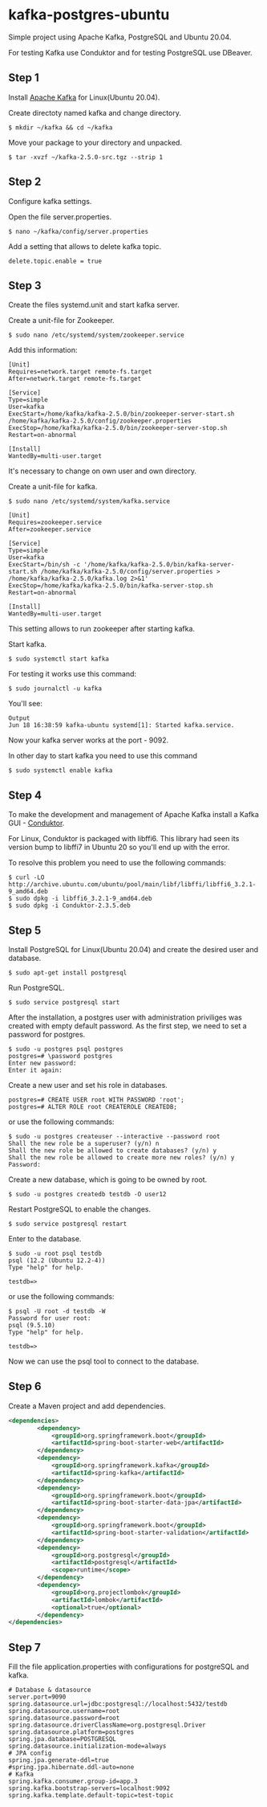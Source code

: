 # kafka-postgres-ubuntu

Simple project using Apache Kafka, PostgreSQL and Ubuntu 20.04.

For testing Kafka use Conduktor and for testing PostgreSQL use DBeaver.

## Step 1
Install [Apache Kafka](https://kafka.apache.org/downloads) for Linux(Ubuntu 20.04).

Create directoty named kafka and change directory.
```
$ mkdir ~/kafka && cd ~/kafka
```
Move your package to your directory and unpacked. 
```
$ tar -xvzf ~/kafka-2.5.0-src.tgz --strip 1
```

## Step 2
Configure kafka settings.

Open the file server.properties. 
```
$ nano ~/kafka/config/server.properties
```
Add a setting that allows to delete kafka topic.
```
delete.topic.enable = true
```

## Step 3
Create the files systemd.unit and start kafka server.

Create a unit-file for Zookeeper.
```
$ sudo nano /etc/systemd/system/zookeeper.service
```
Add this information:
```unit
[Unit]
Requires=network.target remote-fs.target
After=network.target remote-fs.target

[Service]
Type=simple
User=kafka
ExecStart=/home/kafka/kafka-2.5.0/bin/zookeeper-server-start.sh /home/kafka/kafka-2.5.0/config/zookeeper.properties
ExecStop=/home/kafka/kafka-2.5.0/bin/zookeeper-server-stop.sh
Restart=on-abnormal

[Install]
WantedBy=multi-user.target
```
It's necessary to change on own user and own directory.

Create a unit-file for kafka.
```
$ sudo nano /etc/systemd/system/kafka.service
```
```unit
[Unit]
Requires=zookeeper.service
After=zookeeper.service

[Service]
Type=simple
User=kafka
ExecStart=/bin/sh -c '/home/kafka/kafka-2.5.0/bin/kafka-server-start.sh /home/kafka/kafka-2.5.0/config/server.properties > /home/kafka/kafka-2.5.0/kafka.log 2>&1'
ExecStop=/home/kafka/kafka-2.5.0/bin/kafka-server-stop.sh
Restart=on-abnormal

[Install]
WantedBy=multi-user.target
```
This setting allows to run zookeeper after starting kafka.

Start kafka.
```
$ sudo systemctl start kafka
```
For testing it works use this command:
```
$ sudo journalctl -u kafka
```
You'll see:
```
Output
Jun 18 16:38:59 kafka-ubuntu systemd[1]: Started kafka.service.
```
Now your kafka server works at the port  - 9092.

In other day to start kafka you need to use this command
```
$ sudo systemctl enable kafka
```

## Step 4
To make the development and management of Apache Kafka install a Kafka GUI - [Conduktor](https://docs.conduktor.io/conduktor-installation/install/linux).

For Linux, Conduktor is packaged with libffi6. This library had seen its version bump to libffi7 in Ubuntu 20
so you'll end up with the error.

To resolve this problem you need to use the following commands:
```
$ curl -LO http://archive.ubuntu.com/ubuntu/pool/main/libf/libffi/libffi6_3.2.1-9_amd64.deb
$ sudo dpkg -i libffi6_3.2.1-9_amd64.deb 
$ sudo dpkg -i Conduktor-2.3.5.deb 
```

## Step 5
Install PostgreSQL for Linux(Ubuntu 20.04) and create the desired user and database.
```
$ sudo apt-get install postgresql 
```
Run PostgreSQL.
```
$ sudo service postgresql start
```
After the installation, a postgres user with administration priviliges was created with empty default password. 
As the first step, we need to set a password for postgres.
``` 
$ sudo -u postgres psql postgres
postgres=# \password postgres
Enter new password: 
Enter it again: 
```
Create a new user and set his role in databases.
```
postgres=# CREATE USER root WITH PASSWORD 'root';
postgres=# ALTER ROLE root CREATEROLE CREATEDB;
```
or use the following commands:
``` 
$ sudo -u postgres createuser --interactive --password root
Shall the new role be a superuser? (y/n) n
Shall the new role be allowed to create databases? (y/n) y
Shall the new role be allowed to create more new roles? (y/n) y
Password:
```
Create a new database, which is going to be owned by root.
``` 
$ sudo -u postgres createdb testdb -O user12
```
Restart PostgreSQL to enable the changes.
``` 
$ sudo service postgresql restart
```
Enter to the database.
``` 
$ sudo -u root psql testdb
psql (12.2 (Ubuntu 12.2-4))
Type "help" for help.

testdb=>
```
or use the following commands:
``` 
$ psql -U root -d testdb -W
Password for user root: 
psql (9.5.10)
Type "help" for help.

testdb=>
```
Now we can use the psql tool to connect to the database.

## Step 6
Create a Maven project and add dependencies.
```xml
<dependencies>
        <dependency>
            <groupId>org.springframework.boot</groupId>
            <artifactId>spring-boot-starter-web</artifactId>
        </dependency>
        <dependency>
            <groupId>org.springframework.kafka</groupId>
            <artifactId>spring-kafka</artifactId>
        </dependency>
        <dependency>
            <groupId>org.springframework.boot</groupId>
            <artifactId>spring-boot-starter-data-jpa</artifactId>
        </dependency>
        <dependency>
            <groupId>org.springframework.boot</groupId>
            <artifactId>spring-boot-starter-validation</artifactId>
        </dependency>
        <dependency>
            <groupId>org.postgresql</groupId>
            <artifactId>postgresql</artifactId>
            <scope>runtime</scope>
        </dependency>
        <dependency>
            <groupId>org.projectlombok</groupId>
            <artifactId>lombok</artifactId>
            <optional>true</optional>
        </dependency>
</dependencies>
```

## Step 7
Fill the file application.properties with configurations for postgreSQL and kafka.
```properties
# Database & datasource
server.port=9090
spring.datasource.url=jdbc:postgresql://localhost:5432/testdb
spring.datasource.username=root
spring.datasource.password=root
spring.datasource.driverClassName=org.postgresql.Driver
spring.datasource.platform=postgres
spring.jpa.database=POSTGRESQL
spring.datasource.initialization-mode=always
# JPA config
spring.jpa.generate-ddl=true
#spring.jpa.hibernate.ddl-auto=none
# Kafka
spring.kafka.consumer.group-id=app.3
spring.kafka.bootstrap-servers=localhost:9092
spring.kafka.template.default-topic=test-topic
```